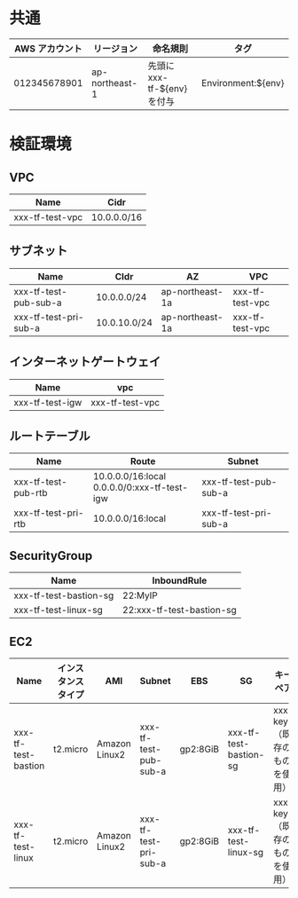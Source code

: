 # 共通
|AWS アカウント|リージョン|命名規則|タグ|
| ---- | ---- | ---- | ---- |
|012345678901|ap-northeast-1|先頭にxxx-tf-${env}を付与|Environment:${env}|

# 検証環境
## VPC
|Name|Cidr|
| ---- | ---- |
|xxx-tf-test-vpc|10.0.0.0/16|

## サブネット
|Name|CIdr|AZ|VPC|
| ---- | ---- | ---- | ---- |
|xxx-tf-test-pub-sub-a|10.0.0.0/24|ap-northeast-1a|xxx-tf-test-vpc|
|xxx-tf-test-pri-sub-a|10.0.10.0/24|ap-northeast-1a|xxx-tf-test-vpc|

## インターネットゲートウェイ
|Name|vpc|
| ---- | ---- |
|xxx-tf-test-igw|xxx-tf-test-vpc|

## ルートテーブル
|Name|Route|Subnet|
| ---- | ---- | ---- |
|xxx-tf-test-pub-rtb|10.0.0.0/16:local<br>0.0.0.0/0:xxx-tf-test-igw|xxx-tf-test-pub-sub-a|
|xxx-tf-test-pri-rtb|10.0.0.0/16:local|xxx-tf-test-pri-sub-a|

## SecurityGroup
|Name|InboundRule|
| ---- | ---- |
|xxx-tf-test-bastion-sg|22:MyIP|
|xxx-tf-test-linux-sg|22:xxx-tf-test-bastion-sg|

## EC2
|Name|インスタンスタイプ|AMI|Subnet|EBS|SG|キーペア|
| ---- | ---- | ---- | ---- | ---- | ---- | ---- |
|xxx-tf-test-bastion|t2.micro|Amazon Linux2|xxx-tf-test-pub-sub-a|gp2:8GiB|xxx-tf-test-bastion-sg|xxx-key（既存のものを使用）|
|xxx-tf-test-linux|t2.micro|Amazon Linux2|xxx-tf-test-pri-sub-a|gp2:8GiB|xxx-tf-test-linux-sg|xxx-key（既存のものを使用）|
